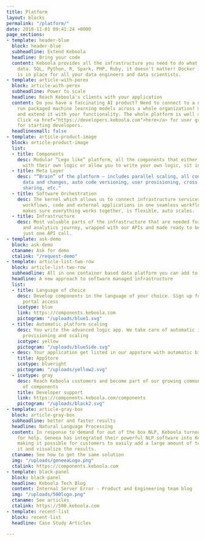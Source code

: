 ```yaml
---
title: Platform
layout: blocks
permalink: "/platform/"
date: 2018-11-01 09:41:24 +0000
page_sections:
- template: header-blue
  block: header-blue
  subheadline: Extend Keboola
  headline: Bring your code
  content: Keboola provides all the infrastructure you need to do what you want with
    data. SQL, Python, R, Spark, PHP, Ruby, it doesn't matter! Docker infrastructure
    is in place for all your data engineers and data scientists.
- template: article-with-perex
  block: article-with-perex
  subheadline: Power to scale
  headline: Reach Keboola's clients with your application
  content: Do you have a fascinating AI product? Need to connect to a new source or
    run packaged machine learning models across a whole organization? Use our platform
    and extend it with your functionality. The whole platform is well documented.
    Click <a href="https://developers.keboola.com">here</a> for user groups support
    for starting developers.
  headlinesmall: false
- template: article-product-image
  block: article-product-image
  list:
  - title: Components
    desc: Modular “Lego like” platform, all the components that either provide you
      with their own logic or allow you to write your own logic, sit in this layer.
  - title: Meta Layer
    desc: "“Brain” of the platform – includes parallel scaling, all configuration
      data and changes, auto code versioning, user provisioning, cross project data
      sharing, etc."
  - title: Software Orchestration
    desc: The kernel which allows us to connect infrastructure services with your
      workflows, code and external applications in one seamless workflow. This layer
      makes sure everything works together, is flexible, auto scales.
  - title: Infrastructure
    desc: Most valuable parts of the infrastructure that are needed for integration
      and analytics journey, wrapped with our APIs and made ready to be usable via
      just one API call.
- template: ask-demo
  block: ask-demo
  ctaname: Ask for demo
  ctalink: "/request-demo"
- template: article-list-two-row
  block: article-list-two-row
  subheadline: All in one container based data platform you can add to
  headline: A new approach to software managed infrastructure
  list:
  - title: Language of choice
    desc: Develop components in the language of your choice. Sign up for our developer
      portal access
    icotype: blue
    link: https://components.keboola.com
    pictogram: "/uploads/blue1.svg"
  - title: Automatic platform scaling
    desc: You write the advanced logic app. We take care of automatic infrastructure
      provisioning and scaling
    icotype: yellow
    pictogram: "/uploads/blueSide.svg"
  - desc: Your application get listed in our appstore with automatic billing.
    title: AppStore
    icotype: blueright
    pictogram: "/uploads/yellow2.svg"
  - icotype: gray
    desc: Reach Keboola customers and become part of our growing community. See list
      of components
    title: Developer support
    link: https://components.keboola.com/components
    pictogram: "/uploads/black2.svg"
- template: article-gray-box
  block: article-gray-box
  subheadline: better and faster results
  headline: Natural Language Processing
  content: In response to demand for out of the box NLP, Keboola turned to Geneea
    for help. Geneea has integrated their powerful NLP software into Keboola’s platform
    making it possible for customers to easily add a large amount of text, process
    it and visualize the results.
  ctaname: See how to get the same solution
  img: "/uploads/geneeaLogo.png"
  ctalink: https://components.keboola.com
- template: black-panel
  block: black-panel
  headline: Keboola Tech Blog
  content: Internal Server Error - Product and Engineering team blog
  img: "/uploads/500logo.png"
  ctaname: See articles
  ctalink: https://500.keboola.com
- template: recent-list
  block: recent-list
  headline: Case Study Articles

---
```

